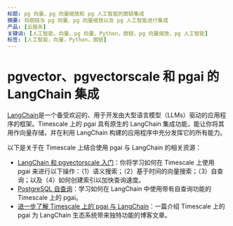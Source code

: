 ```yaml
---
标题: pg 向量、pg 向量缩放和 pg 人工智能的朗链集成
摘要: 将朗链与 pg 向量、pg 向量缩放以及 pg 人工智能进行集成
产品: [云服务]
关键词: [人工智能，向量，pg 向量，Python，朗链，pg 向量缩放，pg 人工智能]
标签: [人工智能，向量，Python，朗链]
---
```


# pgvector、pgvectorscale 和 pgai 的 LangChain 集成

[LangChain](https://www.langchain.com/)是一个备受欢迎的、用于开发由大型语言模型（LLMs）驱动的应用程序的框架。Timescale 上的 pgai 具有原生的 LangChain 集成功能，能让你将其用作向量存储，并在利用 LangChain 构建的应用程序中充分发挥它的所有能力。

以下是关于在 Timescale 上结合使用 pgai 与 LangChain 的相关资源：

- [LangChain 和 pgvectorscale 入门](https://python.langchain.com/docs/integrations/vectorstores/timescalevector)：你将学习如何在 Timescale 上使用 pgai 来进行以下操作：（1）语义搜索；（2）基于时间的向量搜索；（3）自查询；以及（4）如何创建索引以加快查询速度。
- [PostgreSQL 自查询](https://python.langchain.com/docs/integrations/retrievers/self_query/timescalevector_self_query)：学习如何在 LangChain 中使用带有自查询功能的 Timescale 上的 pgai。
- [进一步了解 Timescale 上的 pgai 与 LangChain](https://blog.langchain.dev/timescale-vector-x-langchain-making-postgresql-a-better-vector-database-for-ai-applications/)：一篇介绍 Timescale 上的 pgai 为 LangChain 生态系统带来独特功能的博客文章。
